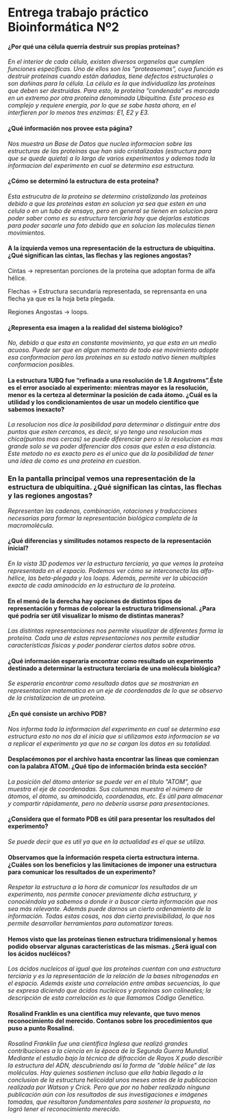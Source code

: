 # Entrega trabajo práctico Bioinformática Nº2

#### ¿Por qué una célula querría destruir sus propias proteínas?

*En el interior de cada célula, existen diversos organelos que cumplen funciones específicas. Uno de ellos son los “proteasomas”, cuya función es destruir proteínas cuando están dañadas, tiene defectos estructurales o son dañinas para la célula.
La célula es la que individualiza las proteínas que deben ser destruidas. Para esto, la proteína “condenada” es marcada en un extremo por otra proteína denominada Ubiquitina.  Este proceso es complejo y requiere energía, por lo que se sabe hasta ahora, en el interfieren por lo menos tres enzimas:  E1, E2 y E3.*

#### ¿Qué información nos provee esta página?

*Nos muestra un Base de Datos que nuclea informacion sobre las estructuras de las proteinas que han sido cristalizadas (estructura para que se quede quieta) a lo largo de varios experimentos y ademas toda la informacion del experimento en cual se determino esa estructura.*

#### ¿Cómo se determinó la estructura de esta proteína?

*Esta estrucutra de la proteina se determino cristalizando las proteinas debido a que las proteinas estan en solucion ya sea que esten en una celula o en un tubo de ensayo, pero en general se tienen en solucion para poder saber como es su estructura terciaria hay que dejarlas estaticas para poder sacarle una foto debido que en solucion las moleculas tienen movimientos.*

#### A la izquierda vemos una representación de la estructura de ubiquitina. ¿Qué significan las cintas, las flechas y las regiones angostas?

  Cintas → representan porciones de la proteína que adoptan forma de alfa hélice.

  Flechas → Estructura secundaria representada, se reprensanta en una flecha ya que es la hoja beta plegada.
  
  Regiones Angostas → loops.

#### ¿Representa esa imagen a la realidad del sistema biológico?

*No, debido a que esta en constante movimiento, ya que esta en un medio acuoso. Puede ser que en algun momento de todo ese movimiento adopte esa conformacion pero las proteinas en su estado nativo tienen multiples conformacion posibles.*

#### La estructura 1UBQ fue “refinada a una resolución de 1.8 Angstroms”.Éste es el error asociado al experimento: mientras mayor es la resolución, menor es la certeza al determinar la posición de cada átomo. ¿Cuál es la utilidad y los condicionamientos de usar un modelo científico que sabemos inexacto?

*La resolucion nos dice la posibilidad para determinar o distinguir entre dos puntos que esten cercanos, es decir, si yo tengo una resolucion mas chica(puntos mas cercas) se puede diferenciar pero si la resolucion es mas grande solo se va poder diferenciar dos cosas que esten a esa distancia.
Este metodo no es exacto pero es el unico que da la posibilidad de tener una idea de como es una proteina en cuestion.*

### En la pantalla principal vemos una representación de la estructura de ubiquitina. ¿Qué significan las cintas, las flechas y las regiones angostas?

*Representan las cadenas, combinación, rotaciones y traducciones necesarias para formar la representación biológica completa de la macromolécula.*

#### ¿Qué diferencias y similitudes notamos respecto de la representación inicial?

*En la vista 3D podemos ver la estructura terciaria, ya que vemos la proteína representada en el espacio. Podemos ver cómo se interconecta las alfa-hélice, las beta-plegada y los loops. Además, permite ver la ubicación exacta de cada aminoácido en la estructura de la proteína.*

#### En el menú de la derecha hay opciones de distintos tipos de representación y formas de colorear la estructura tridimensional. ¿Para qué podría ser útil visualizar lo mismo de distintas maneras?

*Las distintas representaciones nos permite visualizar de diferentes forma la proteína. Cada una de estas representaciones nos permite estudiar características físicas y poder ponderar ciertos datos sobre otros.*

#### ¿Qué información esperaría encontrar como resultado un experimento destinado a determinar la estructura terciaria de una molécula biológica?

*Se esperaria encontrar como resultado datos que se mostrarian en representacion matematica en un eje de coordenadas de lo que se observo de la cristalizacion de un proteina.*

#### ¿En qué consiste un archivo PDB?

*Nos informa toda la informacion del experimento en cual se determino esa estructura esto no nos da el inicia que si utilizamos esta informacion se va a replicar el experimento ya que no se cargan los datos en su totalidad.*

#### Desplacémonos por el archivo hasta encontrar las líneas que comienzan con la palabra ATOM. ¿Qué tipo de información brinda esta sección?

*La posición del átomo anterior se puede ver en el título "ATOM", que muestra el eje de coordenadas. Sus columnas muestra el número de átomos, el átomo, su aminoácido, coordenadas, etc. Es útil para almacenar y compartir rápidamente, pero no debería usarse para presentaciones.*

#### ¿Considera que el formato PDB es útil para presentar los resultados del experimento?

*Se puede decir que es util ya que en la actualidad es el que se utiliza.*

#### Observamos que la información respeta cierta estructura interna. ¿Cuáles son los beneficios y las limitaciones de imponer una estructura para comunicar los resultados de un experimento?

*Respetar la estructura a la hora de comunicar los resultados de un experimento, nos permite conocer previamente dicha estructura, y conociéndola ya sabemos a donde ir a buscar cierta información que nos sea más relevante. Además puede darnos un cierto ordenamiento de la información. Todas estas cosas, nos dan cierta previsibilidad, lo que nos permite desarrollar herramientas para automatizar tareas.*

#### Hemos visto que las proteínas tienen estructura tridimensional y hemos podido observar algunas características de las mismas. ¿Será igual con los ácidos nucléicos?

*Los ácidos nucleicos al igual que las proteínas cuentan con una estructura terciaria y es la representación de la relación de la  bases nitrogenadas en el espacio. Además existe una correlación entre ambas secuencias, lo que se expresa diciendo que ácidos nucleicos y proteínas son colineales; la descripción de esta correlación es lo que llamamos Código Genético.*

#### Rosalind Franklin es una científica muy relevante, que tuvo menos reconocimiento del merecido. Contanos sobre los procedimientos que puso a punto Rosalind.

*Rosalind Franklin fue una científica Inglesa que realizó grandes contribuciones a la ciencia en la época de la Segunda Guerra Mundial. Mediante el estudio bajo la técnica de difracción de Rayos X pudo describir la estructura del ADN, descubriendo así la forma de "doble hélice" de las moléculas.
Hay quienes sostienen incluso que ella habia llegado a la conclusion de la estructura helicoidal unos meses antes de la publicacion realizada por Watson y Crick. Pero que por no haber realizado ninguna publicación aún con los resultados de sus investigaciones e imágenes tomadas, que resultaron fundamentales para sostener la propuesta, no logró tener el reconocimiento merecido.*